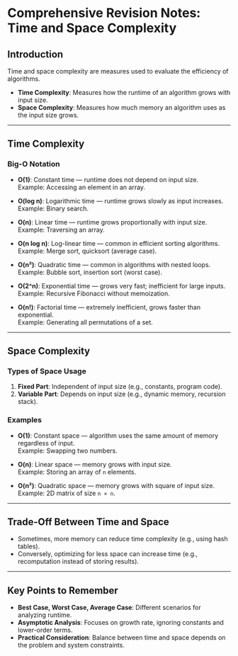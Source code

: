 # Comprehensive Revision Notes: Time and Space Complexity

## Introduction
Time and space complexity are measures used to evaluate the efficiency of algorithms.
- **Time Complexity**: Measures how the runtime of an algorithm grows with input size.
- **Space Complexity**: Measures how much memory an algorithm uses as the input size grows.

---

## Time Complexity

### Big-O Notation
- **O(1)**: Constant time — runtime does not depend on input size.  
  Example: Accessing an element in an array.

- **O(log n)**: Logarithmic time — runtime grows slowly as input increases.  
  Example: Binary search.

- **O(n)**: Linear time — runtime grows proportionally with input size.  
  Example: Traversing an array.

- **O(n log n)**: Log-linear time — common in efficient sorting algorithms.  
  Example: Merge sort, quicksort (average case).

- **O(n²)**: Quadratic time — common in algorithms with nested loops.  
  Example: Bubble sort, insertion sort (worst case).

- **O(2^n)**: Exponential time — grows very fast; inefficient for large inputs.  
  Example: Recursive Fibonacci without memoization.

- **O(n!)**: Factorial time — extremely inefficient, grows faster than exponential.  
  Example: Generating all permutations of a set.

---

## Space Complexity

### Types of Space Usage
1. **Fixed Part**: Independent of input size (e.g., constants, program code).
2. **Variable Part**: Depends on input size (e.g., dynamic memory, recursion stack).

### Examples
- **O(1)**: Constant space — algorithm uses the same amount of memory regardless of input.  
  Example: Swapping two numbers.

- **O(n)**: Linear space — memory grows with input size.  
  Example: Storing an array of `n` elements.

- **O(n²)**: Quadratic space — memory grows with square of input size.  
  Example: 2D matrix of size `n × n`.

---

## Trade-Off Between Time and Space
- Sometimes, more memory can reduce time complexity (e.g., using hash tables).
- Conversely, optimizing for less space can increase time (e.g., recomputation instead of storing results).

---

## Key Points to Remember
- **Best Case, Worst Case, Average Case**: Different scenarios for analyzing runtime.
- **Asymptotic Analysis**: Focuses on growth rate, ignoring constants and lower-order terms.
- **Practical Consideration**: Balance between time and space depends on the problem and system constraints.  
